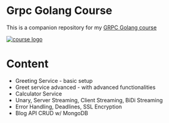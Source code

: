 # Grpc Golang Course

This is a companion repository for my [GRPC Golang course](http://bit.ly/grpc-golang-github)

[![course logo](https://img-c.udemycdn.com/course/480x270/1792960_19b1_6.jpg)](http://bit.ly/grpc-golang-github)

# Content

- Greeting Service - basic setup
- Greet service advanced - with advanced functionalities
- Calculator Service
- Unary, Server Streaming, Client Streaming, BiDi Streaming
- Error Handling, Deadlines, SSL Encryption
- Blog API CRUD w/ MongoDB
